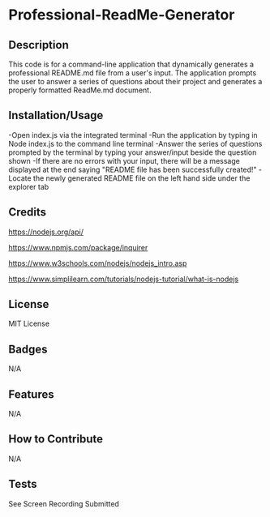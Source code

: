 # Professional-ReadMe-Generator

## Description

This code is for a command-line application that dynamically generates a professional README.md file from a user's input. The application prompts the user to answer a series of questions about their project and generates a properly formatted ReadMe.md document.


## Installation/Usage

-Open index.js via the integrated terminal
-Run the application by typing in Node index.js to the command line terminal
-Answer the series of questions prompted by the terminal by typing your answer/input beside the question shown
-If there are no errors with your input, there will be a message displayed at the end saying "README file has been successfully created!"
-Locate the newly generated README file on the left hand side under the explorer tab


## Credits

https://nodejs.org/api/ 

https://www.npmjs.com/package/inquirer 

https://www.w3schools.com/nodejs/nodejs_intro.asp 

https://www.simplilearn.com/tutorials/nodejs-tutorial/what-is-nodejs 

## License

MIT License


## Badges

N/A

## Features

N/A

## How to Contribute

N/A

## Tests

See Screen Recording Submitted